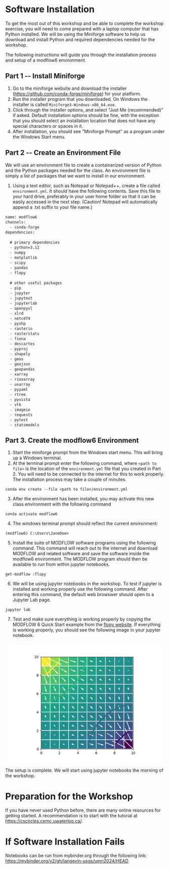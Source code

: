 # Software Installation
To get the most out of this workshop and be able to complete the workshop exercise, you will need to come prepared with a laptop computer that has Python installed.  We will be using the Miniforge software to help us download and install Python and required dependencies needed for the workshop.  

The following instructions will guide you through the installation process and setup of a modflow6 environment.

## Part 1 -- Install Miniforge
1. Go to the miniforge website and download the installer (https://github.com/conda-forge/miniforge) for your platform.
2. Run the installer program that you downloaded.  On Windows the installer is called `Miniforge3-Windows-x86_64.exe`.
3. Click through the installer options, and select "Just Me (recommended)" if asked.  Default installation options should be fine, with the exception that you should select an installation location that does not have any special characters or spaces in it.
4. After installation, you should see "Miniforge Prompt" as a program under the Windows Start menu.

## Part 2 -- Create an Environment File
We will use an environment file to create a containerized version of Python and the Python packages needed for the class.  An environment file is simply a list of packages that we want to install in our environment.

1. Using a text editor, such as Notepad or Notepad++, create a file called `environment.yml`.  It should have the following contents.  Save this file to your hard drive, preferably in your user home folder so that it can be easily accessed in the next step. (Caution!  Notepad will automatically append a .txt suffix to your file name.)

```
name: modflow6
channels:
  - conda-forge
dependencies:

  # primary dependencies
  - python=3.12
  - numpy
  - matplotlib
  - scipy
  - pandas
  - flopy

  # other useful packages
  - pip
  - jupyter
  - jupytext
  - jupyterlab
  - openpyxl
  - xlrd
  - netcdf4
  - pyshp
  - rasterio
  - rasterstats
  - fiona
  - descartes
  - pyproj
  - shapely
  - geos
  - geojson
  - geopandas
  - xarray
  - rioxarray
  - uxarray
  - pyyaml
  - rtree
  - pyvista
  - vtk
  - imageio
  - requests
  - pytest
  - statsmodels
```

## Part 3.  Create the modflow6 Environment

1. Start the miniforge prompt from the Windows start menu.  This will bring up a Windows terminal.
2. At the terminal prompt enter the following command, where `<path to file>` is the location of the `environment.yml` file that you created in Part 2.  You will need to be connected to the internet for this to work properly.  The installation process may take a couple of minutes.
```
conda env create --file <path to file>/environment.yml
```
3.  After the environment has been installed, you may activate this new class environment with the following command
```
conda activate modflow6
```
4.  The windows terminal prompt should reflect the current environment:
```
(modflow6) C:\Users\JaneDoe>
```
5.  Install the suite of MODFLOW software programs using the following command.  This command will reach out to the internet and download MODFLOW and related software and save the software inside the modflow6 environment.  The MODFLOW program should then be available to run from within jupyter notebooks.
```
get-modflow :flopy
```
6.  We will be using jupyter notebooks in the workshop.  To test if jupyter is installed and working properly use the following command.  After entering this command, the default web browswer should open to a Jupyter Lab page.
```
jupyter lab
```
7. Test and make sure everything is working properly by copying the MODFLOW 6 Quick Start example from the [flopy website](https://github.com/modflowpy/flopy).  If everything is working properly, you should see the following image in your jupyter notebook.

![alt](images/quickstart.png)

The setup is complete.  We will start using jupyter notebooks the morning of the workshop.

# Preparation for the Workshop
If you have never used Python before, there are many online resources for getting started.  A recommendation is to start with the tutorial at https://cscircles.cemc.uwaterloo.ca/.

# If Software Installation Fails

Notebooks can be run from mybinder.org through the following link: https://mybinder.org/v2/gh/langevin-usgs/umn2024/HEAD
